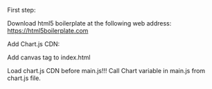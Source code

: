 First step: 

Download html5 boilerplate at the following web address: 
https://html5boilerplate.com

Add Chart.js CDN:

Add canvas tag to index.html

Load chart.js CDN before main.js!!!
Call Chart variable in main.js from chart.js file. 